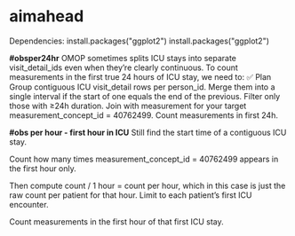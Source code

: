# aimahead
Dependencies:
install.packages("ggplot2")
install.packages("ggplot2")

**#obsper24hr**
OMOP sometimes splits ICU stays into separate visit_detail_ids even when they’re clearly continuous. To count measurements in the first true 24 hours of ICU stay, we need to:
✅ Plan
Group contiguous ICU visit_detail rows per person_id.
Merge them into a single interval if the start of one equals the end of the previous.
Filter only those with ≥24h duration.
Join with measurement for your target measurement_concept_id = 40762499.
Count measurements in first 24h.

**#obs per hour - first hour in ICU**
Still find the start time of a contiguous ICU stay.

Count how many times measurement_concept_id = 40762499 appears in the first hour only.

Then compute count / 1 hour = count per hour, which in this case is just the raw count per patient for that hour.
Limit to each patient’s first ICU encounter.

Count measurements in the first hour of that first ICU stay.


